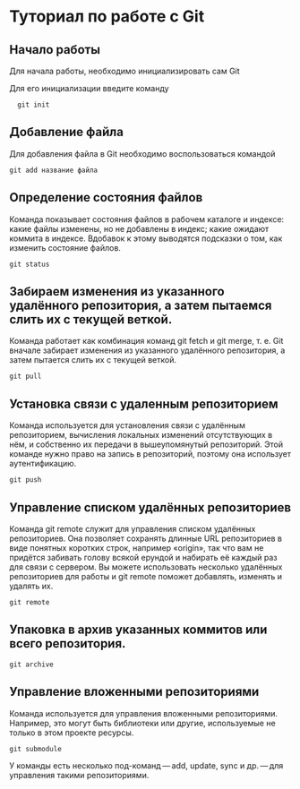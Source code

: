 # Туториал по работе с Git

## Начало работы

Для начала работы, необходимо инициализировать сам Git

Для его инициализации введите команду 

```
  git init
```

## Добавление файла

Для добавления файла в Git необходимо воспользоваться командой 

```
git add название файла
```

## Определение состояния файлов

Команда показывает состояния файлов в рабочем каталоге и индексе: какие файлы изменены, но не добавлены в индекс; какие ожидают коммита в индексе. Вдобавок к этому выводятся подсказки о том, как изменить состояние файлов.

```
git status
```

## Забираем изменения из указанного удалённого репозитория, а затем пытаемся слить их с текущей веткой.

Команда работает как комбинация команд git fetch и git merge, т. е. Git вначале забирает изменения из указанного удалённого репозитория, а затем пытается слить их с текущей веткой.

```
git pull
```

## Установка связи с удаленным репозиторием

Команда используется для установления связи с удалённым репозиторием, вычисления локальных изменений отсутствующих в нём, и собственно их передачи в вышеупомянутый репозиторий. Этой команде нужно право на запись в репозиторий, поэтому она использует аутентификацию.

```
git push
```

## Управление списком удалённых репозиториев

Команда git remote служит для управления списком удалённых репозиториев. Она позволяет сохранять длинные URL репозиториев в виде понятных коротких строк, например «origin», так что вам не придётся забивать голову всякой ерундой и набирать её каждый раз для связи с сервером. Вы можете использовать несколько удалённых репозиториев для работы и git remote поможет добавлять, изменять и удалять их.

```
git remote
```

## Упаковка в архив указанных коммитов или всего репозитория.

```
git archive
```

## Управление вложенными репозиториями

Команда используется для управления вложенными репозиториями. Например, это могут быть библиотеки или другие, используемые не только в этом проекте ресурсы. 

```
git submodule
```


У команды есть несколько под-команд — add, update, sync и др. — для управления такими репозиториями.